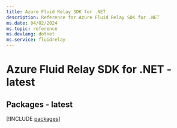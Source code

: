 ```yaml
---
title: Azure Fluid Relay SDK for .NET
description: Reference for Azure Fluid Relay SDK for .NET
ms.date: 04/02/2024
ms.topic: reference
ms.devlang: dotnet
ms.service: fluidrelay
---
```

# Azure Fluid Relay SDK for .NET - latest
## Packages - latest
[!INCLUDE [packages](fluid-relay-index.md)]